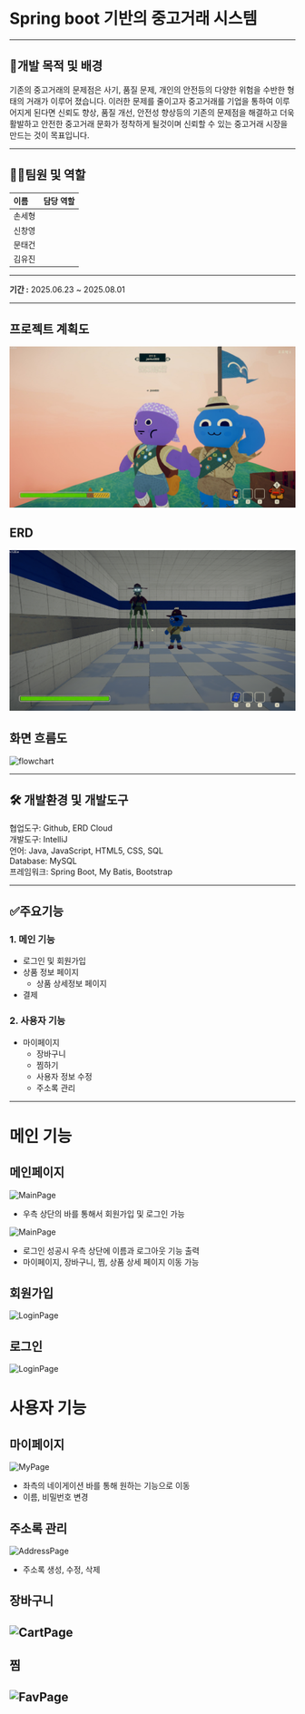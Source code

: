 # Spring boot 기반의 중고거래 시스템

***
## 📌개발 목적 및 배경
기존의 중고거래의 문제점은 사기, 품질 문제, 개인의 안전등의 다양한 위험을 수반한 형태의 거래가 이루어 졌습니다.
이러한 문제를 줄이고자 중고거래를 기업을 통하여 이루어지게 된다면 신뢰도 향상, 품질 개선, 안전성 향상등의 기존의 문제점을 해결하고
더욱 활발하고 안전한 중고거래 문화가 정착하게 될것이며 신뢰할 수 있는 중고거래 시장을 만드는 것이 목표입니다.

***
## 🧑‍💻팀원 및 역할
|이름| 담당 역할              |
|:----|:-------------------|
|손세형||
|신창영||
|문태건||
|김유진||
***
**기간 :**  2025.06.23 ~ 2025.08.01
***
## 프로젝트 계획도
![Projectimg](readme/img/p1.jpg)

## ERD
![ERD](readme/img/p2.png)

## 화면 흐름도
![flowchart](imgs/readme/flowchart.png)

***
## 🛠 개발환경 및 개발도구

협업도구: Github, ERD Cloud <br>
개발도구: IntelliJ <br>
언어: Java, JavaScript, HTML5, CSS, SQL <br>
Database: MySQL <br>
프레임워크: Spring Boot, My Batis, Bootstrap <br>
***
## ✅주요기능
### 1. 메인 기능
- 로그인 및 회원가입
- 상품 정보 페이지
    - 상품 상세정보 페이지
- 결제

### 2. 사용자 기능
- 마이페이지
    - 장바구니
    - 찜하기
    - 사용자 정보 수정
    - 주소록 관리

***
# 메인 기능
## 메인페이지
![MainPage](imgs/readme/MainPage.png)
- 우측 상단의 바를 통해서 회원가입 및 로그인 가능

![MainPage](imgs/readme/MainPageLogin.png)
- 로그인 성공시 우측 상단에 이름과 로그아웃 기능 출력
- 마이페이지, 장바구니, 찜, 상품 상세 페이지 이동 가능

## 회원가입
![LoginPage](imgs/readme/LoginPage.png)

## 로그인
![LoginPage](imgs/readme/LoginPage.png)

# 사용자 기능
## 마이페이지
![MyPage](imgs/readme/MyPage.png)
- 좌측의 네이게이션 바를 통해 원하는 기능으로 이동
- 이름, 비밀번호 변경

## 주소록 관리
![AddressPage](imgs/readme/AddressPage.png)
- 주소록 생성, 수정, 삭제

## 장바구니
![CartPage](imgs/readme/CartPage.png)
- 

## 찜
![FavPage](imgs/readme/FavPage.png)
- 

